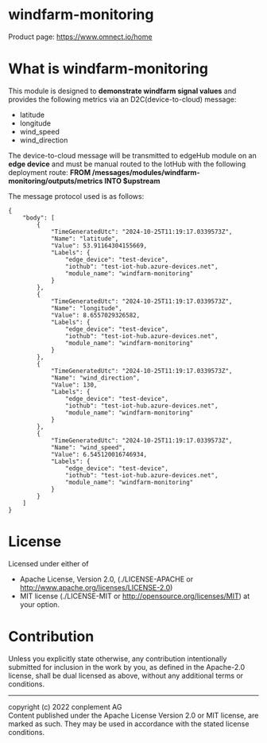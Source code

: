 # windfarm-monitoring
Product page: https://www.omnect.io/home

# What is windfarm-monitoring
This module is designed to **demonstrate windfarm signal values** and provides the following metrics via an D2C(device-to-cloud) message:

- latitude
- longitude
- wind_speed
- wind_direction

The device-to-cloud message will be transmitted to edgeHub module on an **edge device** and must be manual routed to the IotHub with the following deployment route:
**FROM /messages/modules/windfarm-monitoring/outputs/metrics INTO $upstream**

The message protocol used is as follows:

```
{
    "body": [
        {
            "TimeGeneratedUtc": "2024-10-25T11:19:17.0339573Z",
            "Name": "latitude",
            "Value": 53.91164304155669,
            "Labels": {
                "edge_device": "test-device",
                "iothub": "test-iot-hub.azure-devices.net",
                "module_name": "windfarm-monitoring"
            }
        },
        {
            "TimeGeneratedUtc": "2024-10-25T11:19:17.0339573Z",
            "Name": "longitude",
            "Value": 8.6557029326582,
            "Labels": {
                "edge_device": "test-device",
                "iothub": "test-iot-hub.azure-devices.net",
                "module_name": "windfarm-monitoring"
            }
        },
        {
            "TimeGeneratedUtc": "2024-10-25T11:19:17.0339573Z",
            "Name": "wind_direction",
            "Value": 130,
            "Labels": {
                "edge_device": "test-device",
                "iothub": "test-iot-hub.azure-devices.net",
                "module_name": "windfarm-monitoring"
            }
        },
        {
            "TimeGeneratedUtc": "2024-10-25T11:19:17.0339573Z",
            "Name": "wind_speed",
            "Value": 6.545120016746934,
            "Labels": {
                "edge_device": "test-device",
                "iothub": "test-iot-hub.azure-devices.net",
                "module_name": "windfarm-monitoring"
            }
        }
    ]
}
```



# License
Licensed under either of
* Apache License, Version 2.0, (./LICENSE-APACHE or <http://www.apache.org/licenses/LICENSE-2.0>)
* MIT license (./LICENSE-MIT or <http://opensource.org/licenses/MIT>)
at your option.

# Contribution
Unless you explicitly state otherwise, any contribution intentionally
submitted for inclusion in the work by you, as defined in the Apache-2.0
license, shall be dual licensed as above, without any additional terms or
conditions.


---

copyright (c) 2022 conplement AG<br>
Content published under the Apache License Version 2.0 or MIT license, are marked as such. They may be used in accordance with the stated license conditions.
